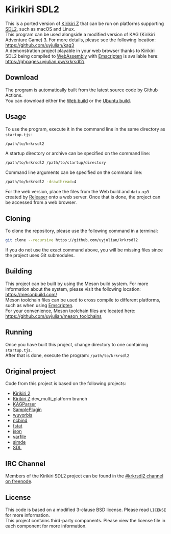 # Kirikiri SDL2

This is a ported version of [Kirikiri Z](https://krkrz.github.io/) that can be run on platforms supporting [SDL2](https://www.libsdl.org/), such as macOS and Linux.  
This program can be used alongside a modified version of KAG (Kirikiri Adventure Game) 3. For more details, please see the following location: https://github.com/uyjulian/kag3  
A demonstration project playable in your web browser thanks to Kirikiri SDL2 being compiled to [WebAssembly](https://webassembly.org/) with [Emscripten](https://emscripten.org/) is available here: https://ghpages.uyjulian.pw/krkrsdl2/  

## Download

The program is automatically built from the latest source code by Github Actions.  
You can download either the [Web build](https://github.com/uyjulian/krkrsdl2/releases/download/latest/krkrsdl2-web.zip) or the [Ubuntu build](https://github.com/uyjulian/krkrsdl2/releases/download/latest/krkrsdl2-ubuntu.zip).

## Usage

To use the program, execute it in the command line in the same directory as `startup.tjs`:
```bash
/path/to/krkrsdl2
```

A startup directory or archive can be specified on the command line:
```bash
/path/to/krkrsdl2 /path/to/startup/directory
```

Command line arguments can be specified on the command line:
```bash
/path/to/krkrsdl2 -drawthread=4
```

For the web version, place the files from the Web build and `data.xp3` created by [Releaser](https://krkrz.github.io/krkr2doc/kr2doc/contents/Releaser.html) onto a web server. Once that is done, the project can be accessed from a web browser.  

## Cloning

To clone the repository, please use the following command in a terminal:

```bash
git clone --recursive https://github.com/uyjulian/krkrsdl2
```
If you do not use the exact command above, you will be missing files since the project uses Git submodules.

## Building

This project can be built by using the Meson build system. For more information about the system, please visit the following location: https://mesonbuild.com/  
Meson toolchain files can be used to cross compile to different platforms, such as when using [Emscripten](https://emscripten.org/).  
For your convenience, Meson toolchain files are located here: https://github.com/uyjulian/meson_toolchains  

## Running

Once you have built this project, change directory to one containing `startup.tjs`.  
After that is done, execute the program: `/path/to/krkrsdl2`  

## Original project

Code from this project is based on the following projects:
* [Kirikiri 2](https://github.com/krkrz/krkr2)
* [Kirikiri Z](https://github.com/krkrz/krkrz) dev_multi_platform branch
* [KAGParser](https://github.com/krkrz/KAGParser)
* [SamplePlugin](https://github.com/krkrz/SamplePlugin)
* [wuvorbis](https://github.com/krkrz/wuvorbis)
* [ncbind](https://github.com/wtnbgo/ncbind)
* [fstat](https://github.com/wtnbgo/fstat)
* [json](https://github.com/wtnbgo/json)
* [varfile](https://github.com/wtnbgo/varfile)
* [simde](https://github.com/simd-everywhere/simde)
* [SDL](https://github.com/libsdl-org/SDL)

## IRC Channel

Members of the Kirikiri SDL2 project can be found in the [#krkrsdl2 channel on freenode](https://webchat.freenode.net/?channel=#krkrsdl2).

## License

This code is based on a modified 3-clause BSD license. Please read `LICENSE` for more information.  
This project contains third-party components. Please view the license file in each component for more information.
